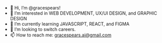 - 👋 Hi, I’m @gracespears!
-  💞️ I’m interested in WEB DEVELOPMENT, UX/UI DESIGN, and GRAPHIC DESIGN
- 🌱 I’m currently learning JAVASCRIPT, REACT, and FIGMA
- 👀 I’m looking to switch careers.
- 📫 How to reach me: gracespears.ai@gmail.com 

<!---
gracespears/gracespears is a ✨ special ✨ repository because its `README.md` (this file) appears on your GitHub profile.
You can click the Preview link to take a look at your changes.
--->
